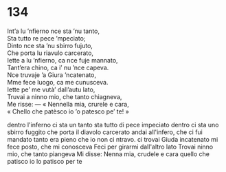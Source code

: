 # 134
  
Int’a lu ’nfierno nce sta ’nu tanto,  
Sta tutto re pece ’mpeciato;  
Dinto nce sta ’nu sbirro fujuto,  
Che porta lu riavulo carcerato,  
Iette a lu ’nfierno, ca nce fuje mannato,  
Tant’era chino, ca i’ nu ’nce capeva.  
Nce truvaje ’a Giura ’ncatenato,  
Mme fece luogo, ca me cunusceva.  
Iette pe’ me vutà’ dall’autu lato,  
Truvai a ninno mio, che tanto chiagneva,  
Me risse: — « Nennella mia, crurele e cara,  
« Chello che patèsco io ’o patesco pe’ te! »

dentro l'inferno ci sta un tanto 
sta tutto di pece impeciato
dentro ci sta uno sbirro fuggito
che porta il diavolo carcerato
andai all'infero, che ci fui mandato
tanto era pieno che io non ci ntravo.
ci trovai Giuda incatenato
mi fece posto, che mi conosceva
Feci per girarmi dall'altro lato
Trovai ninno mio, che tanto piangeva
Mi disse: Nenna mia, crudele e cara
quello che patisco io lo patisco per te
